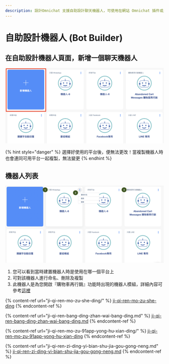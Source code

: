 ```yaml
---
description: 設計Omnichat 支援自助設計聊天機器人，可使用在網站 Omnichat 插件或是運用在 Omnichat 其他後台功能
---
```


# 自助設計機器人 (Bot Builder)

## 在自助設計機器人頁面，新增一個聊天機器人

![](<../../../.gitbook/assets/截圖 2022-03-31 下午8.09.05.png>)

{% hint style="danger" %}
選擇好使用的平台後，便無法更改！當複製機器人時也會連同可用平台一起複製，無法變更
{% endhint %}

## 機器人列表

![](<../../../.gitbook/assets/截圖 2022-03-31 下午8.07.04.png>)

1. 您可以看到當時建置機器人時是使用在哪一個平台上
2. 可對該機器人進行命名、刪除及複製
3. 此機器人是為您開啟『購物車再行銷』功能時出現的機器人模組，詳細內容可參考[這裡](../../gou-wu-che-zai-hang-xiao-jia-gou-gong-neng/gou-wu-che-xun-xi-fa-song-shi-ji-ji-nei-rong.md#she-ding-fa-song-de-xun-xi-nei-rong)

{% content-ref url="ji-qi-ren-mo-zu-she-ding/" %}
[ji-qi-ren-mo-zu-she-ding](ji-qi-ren-mo-zu-she-ding/)
{% endcontent-ref %}

{% content-ref url="ji-qi-ren-bang-ding-zhan-wai-bang-ding.md" %}
[ji-qi-ren-bang-ding-zhan-wai-bang-ding.md](ji-qi-ren-bang-ding-zhan-wai-bang-ding.md)
{% endcontent-ref %}

{% content-ref url="ji-qi-ren-mo-zu-91app-yong-hu-xian-ding/" %}
[ji-qi-ren-mo-zu-91app-yong-hu-xian-ding](ji-qi-ren-mo-zu-91app-yong-hu-xian-ding/)
{% endcontent-ref %}

{% content-ref url="ji-qi-ren-zi-ding-yi-bian-shu-jia-gou-gong-neng.md" %}
[ji-qi-ren-zi-ding-yi-bian-shu-jia-gou-gong-neng.md](ji-qi-ren-zi-ding-yi-bian-shu-jia-gou-gong-neng.md)
{% endcontent-ref %}
